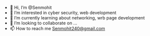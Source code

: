 - 👋 Hi, I’m @Senmohit
- 👀 I’m interested in cyber security, web development
- 🌱 I’m currently learning about networking, wrb page development 
- 💞️ I’m looking to collaborate on ...
- 📫 How to reach me Senmohit240@gmail.com

<!---
Senmohit/Senmohit is a ✨ special ✨ repository because its `README.md` (this file) appears on your GitHub profile.
You can click the Preview link to take a look at your changes.
--->
